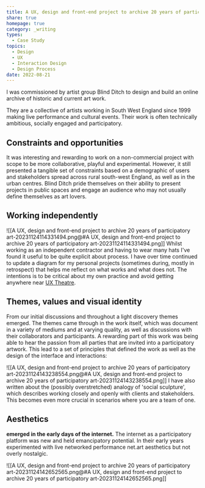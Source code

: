 ```yaml
---
title: A UX, design and front-end project to archive 20 years of participatory art
share: true
homepage: true
category: _writing
types:
  - Case Study
topics:
  - Design
  - UX
  - Interaction Design
  - Design Process
date: 2022-08-21
---
```



I was commissioned by artist group Blind Ditch to design and build an online archive of historic and current art work.

They are a collective of artists working in South West England since 1999 making live performance and cultural events. Their work is often technically ambitious, socially engaged and participatory. 

## Constraints and opportunities 

It was interesting and rewarding to work on a non-commercial project with scope to be more collaborative, playful and experimental. However, it still presented a tangible set of constraints based on a demographic of users and stakeholders spread across rural south-west England, as well as in the urban centres. Blind Ditch pride themselves on their ability to present projects in public spaces and engage an audience who may not usually define themselves as art lovers.  

## Working independently


![[A UX, design and front-end project to archive 20 years of participatory art-20231124114331494.png@#A UX, design and front-end project to archive 20 years of participatory art-20231124114331494.png]]
Whilst working as an independent contractor and having to wear many hats I've found it useful to be quite explicit about process. I have over time continued to update a diagram for my personal projects (sometimes during, mostly in retrospect) that helps me reflect on what works and what does not. The intentions is to be critical about my own practice and avoid getting anywhere near [UX Theatre](https://www.spydergrrl.com/2020/05/ux-theatre-poster.html).   


## Themes, values and visual identity

From our initial discussions and throughout a light discovery themes emerged. The themes came through in the work itself, which was document in a variety of mediums and at varying quality, as well as discussions with their collaborators and participants. A rewarding part of this work was being able to hear the passion from all parties that are invited into a participatory artwork.  This lead to a set of principles that defined the work as well as the design of the interface and interactions:

![[A UX, design and front-end project to archive 20 years of participatory art-20231124143238554.png@#A UX, design and front-end project to archive 20 years of participatory art-20231124143238554.png]]
I have also written about the (possibly overstretched) analogy of 'social sculpture', which describes working closely and openly with clients and stakeholders. This becomes even more crucial in scenarios where you are a team of one.


## Aesthetics 

**emerged in the early days of the internet.** The internet as a participatory platform was new and held emancipatory potential. 
In their early years experimented with live networked performance
net.art aesthetics but not overly nostalgic. 

![[A UX, design and front-end project to archive 20 years of participatory art-20231124142652565.png@#A UX, design and front-end project to archive 20 years of participatory art-20231124142652565.png]]